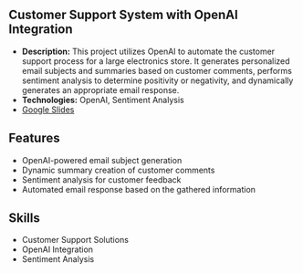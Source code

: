 ## Customer Support System with OpenAI Integration



- **Description:** This project utilizes OpenAI to automate the customer support process for a large electronics store. It generates personalized email subjects and summaries based on customer comments, performs sentiment analysis to determine positivity or negativity, and dynamically generates an appropriate email response.
- **Technologies:** OpenAI, Sentiment Analysis
- [Google Slides](https://docs.google.com/presentation/d/17yW1XVZRyuhksjTly-i0119q7Sgzn__H8ZQcXP8ejSQ/edit?usp=sharing)

## Features

- OpenAI-powered email subject generation
- Dynamic summary creation of customer comments
- Sentiment analysis for customer feedback
- Automated email response based on the gathered information

## Skills

- Customer Support Solutions
- OpenAI Integration
- Sentiment Analysis

